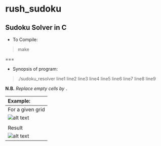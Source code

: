 # rush_sudoku

## Sudoku Solver in C

  * To Compile:
> make

===

  * Synopsis of program:
> ./sudoku_resolver line1 line2 line3 line4 line5 line6 line7 line8 line9

**N.B.** *Replace empty cells by `.`*

| Example:																																							  |
| :-------------------------------------------------------------------------------------------------------------------------------------------------------------------- |
| For a given grid                                                                                                                                                      |
| ![alt text](https://lh3.googleusercontent.com/PCYDyiEIKxKdSxHWcpXLe7bQKZfQ0zKYBlQUZyKPUHEaSuV-2XiujtCu1dakMg_Lz6mQ39RuXqefaPvY2KID=w1920-h913 "Sudoku grid")          |
|                                                                                                                                                                       |
| Result                                                                                                                                                                |
| ![alt text](https://drive.google.com/file/d/1azdG5Hblvcc-WVA4lvKHKTXm5mcZgWfW/view?usp=sharing "Shell Screen")                                                        |


